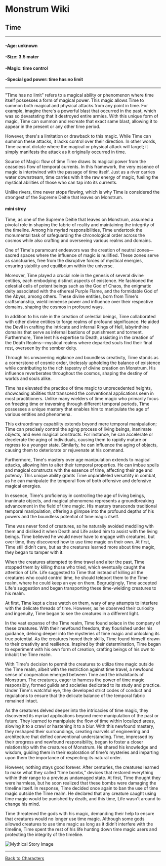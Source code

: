 # Monstrum Wiki

## Time
---
#### -Age: unknown 
#### -Size: 3.5 mater 
#### -Magic: time control
#### -Special god power: time has no limit 
---
"Time has no limit" refers to a magical ability or phenomenon where time itself possesses a form of magical power. This magic allows Time to summon both magical and physical attacks from any point in time. For example, imagine there's a powerful blast that occurred in the past, which was so devastating that it destroyed entire armies. With this unique form of magic, Time can summon and recreate that exact same blast, allowing it to appear in the present or any other time period.

However, there's a limitation or drawback to this magic. While Time can summon these attacks, it lacks control over their direction. In other words, Time cannot dictate where the magical or physical attack will target; it simply manifests the attack as it originally occurred in time.

Source of Magic: flow of time
Time draws its magical power from the ceaseless flow of temporal currents. In this framework, the very essence of magic is intertwined with the passage of time itself. Just as a river carries water downstream, time carries with it the raw energy of magic, fueling the mystical abilities of those who can tap into its currents.

Unlike rivers, time never stops flowing, which is why Time is considered the strongest of the Supreme Deitie that leaves on Monstrum.

#### mini stroy

Time, as one of the Supreme Deitie that leaves on Monstrum, assumed a pivotal role in shaping the fabric of reality and maintaining the integrity of the timeline. Among his myriad responsibilities, Time undertook the monumental task of safeguarding the chronological order across the cosmos while also crafting and overseeing various realms and domains.

One of Time's paramount endeavors was the creation of neutral zones—sacred spaces where the influence of magic is nullified. These zones serve as sanctuaries, free from the disruptive forces of mystical energies, ensuring stability and equilibrium within the universe.

Moreover, Time played a crucial role in the genesis of several divine entities, each embodying distinct aspects of existence. He fashioned the celestial cells of potent beings such as the God of Chaos, the enigmatic deity associated with the ethereal Purple Flame, and the formidable God of the Abyss, among others. These divine entities, born from Time's craftsmanship, wield immense power and influence over their respective domains, shaping the cosmos in profound ways.

In addition to his role in the creation of celestial beings, Time collaborated with other divine entities to forge realms of profound significance. He aided the Devil in crafting the intricate and infernal Rings of Hell, labyrinthine domains that serve as infernal bastions of punishment and torment. Furthermore, Time lent his expertise to Death, assisting in the creation of the Death Realms—mystical realms where departed souls find their final rest, overseen by the somber deity.

Through his unwavering vigilance and boundless creativity, Time stands as a cornerstone of cosmic order, tirelessly upholding the balance of existence while contributing to the rich tapestry of divine creation on Monstrum. His influence reverberates throughout the cosmos, shaping the destiny of worlds and souls alike.

Time has elevated the practice of time magic to unprecedented heights, showcasing abilities that transcend the conventional applications seen in most practitioners. Unlike many wielders of time magic who primarily focus on freezing time or traversing through different temporal periods, Time possesses a unique mastery that enables him to manipulate the age of various entities and phenomena.

This extraordinary capability extends beyond mere temporal manipulation; Time can precisely control the aging process of living beings, inanimate objects, and even magical constructs. For instance, he can accelerate or decelerate the aging of individuals, causing them to rapidly mature or regress to a younger state. Similarly, he can influence the aging of objects, causing them to deteriorate or rejuvenate at his command.

Furthermore, Time's mastery over age manipulation extends to magical attacks, allowing him to alter their temporal properties. He can imbue spells and magical constructs with the essence of time, affecting their age and potency. This unique ability grants Time unparalleled versatility in combat, as he can manipulate the temporal flow of both offensive and defensive magical energies.

In essence, Time's proficiency in controlling the age of living beings, inanimate objects, and magical phenomena represents a groundbreaking advancement in the field of time magic. His mastery transcends traditional temporal manipulation, offering a glimpse into the profound depths of his powers and the boundless potential of time magic itself.

Time was never fond of creatures, so he naturally avoided meddling with them and disliked it when Death and Life asked him to assist with the living beings. Time believed he would never have to engage with creatures, but over time, they discovered how to use time magic on their own. At first, Time still didn’t care, but as the creatures learned more about time magic, they began to tamper with it.

When the creatures attempted to time travel and alter the past, Time stopped them by killing those who tried, which eventually caught the attention of Life. Life suggested to Time that instead of killing all the creatures who could control time, he should teleport them to the Time realm, where he could keep an eye on them. Begrudgingly, Time accepted Life's suggestion and began transporting these time-wielding creatures to his realm.

At first, Time kept a close watch on them, wary of any attempts to interfere with the delicate threads of time. However, as he observed their curiosity and ingenuity, Time began to see the creatures in a different light.

In the vast expanse of the Time realm, Time found solace in the company of these creatures. With their newfound freedom, they flourished under his guidance, delving deeper into the mysteries of time magic and unlocking its true potential. As the creatures honed their skills, Time found himself drawn to their creativity and resilience. Inspired by their determination, Time began to experiment with his own form of creation, crafting beings of his own to inhabit the Time realm.

With Time's decision to permit the creatures to utilize time magic outside the Time realm, albeit with the restriction against time travel, a newfound sense of cooperation emerged between Time and the inhabitants of Monstrum. The creatures, eager to harness the power of time magic responsibly, formed guilds and societies dedicated to its study and practice. Under Time's watchful eye, they developed strict codes of conduct and regulations to ensure that the delicate balance of the temporal fabric remained intact.

As the creatures delved deeper into the intricacies of time magic, they discovered its myriad applications beyond mere manipulation of the past or future. They learned to manipulate the flow of time within localized areas, slowing it to a crawl or hastening it to a blur. With this newfound mastery, they reshaped their surroundings, creating marvels of engineering and architecture that defied conventional understanding. Time, impressed by their progress and newfound responsibility, began to foster a closer relationship with the creatures of Monstrum. He shared his knowledge and wisdom, guiding them in their exploration of time's mysteries and imparting upon them the importance of respecting its natural order.

However, nothing stays good forever. After centuries, the creatures learned to make what they called "time bombs," devices that restored everything within their range to a previous undamaged state. At first, Time thought they were harmless, but he soon realized that these bombs were damaging the timeline itself. In response, Time decided once again to ban the use of time magic outside the Time realm. He declared that any creature caught using time magic would be punished by death, and this time, Life wasn't around to change his mind.

Time threatened the gods with his magic, demanding their help to ensure that creatures would no longer use time magic. Although some gods allowed creatures to use time magic as long as it didn’t interfere with the timeline, Time spent the rest of his life hunting down time magic users and protecting the integrity of the timeline.

![Mythical Story Image](https://github.com/user-attachments/assets/41a78f08-ce8b-4634-aee7-800052dbcb8e)

---

[Back to Characters](../first-deities.md)
